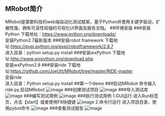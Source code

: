 ## MRobot简介
MRobot是蒙歌科技的web端自动化测试框架，基于Python并使用关键字驱动，扩展性强，拥有可读性较强的可视化UI界面及报告文档。
##环境安装
###安装Python
下载地址：https://www.python.org/downloads/
<br>安装Python2.7最新版本
###安装robot framework
下载地址:https://pypi.python.org/pypi/robotframework/2.8.7
<br>进入目录：python setup.py install
###安装wxPython
下载地址:http://www.wxpython.org/download.php
<br>安装wxPython2.8
###安装ride
下载地址:https://github.com/JoeUtt/MRobot/tree/master/RIDE-master
<br>安装ride
<br>进入目录：Python setup.py install
##第一个demo
###启动MRobot
命令输入ride.py,启动MRobot
![image](https://github.com/JoeUtt/MRobot/blob/master/screenshot/%E5%90%AF%E5%8A%A8.jpg)
###创建测试项目
![image](https://github.com/JoeUtt/MRobot/blob/master/screenshot/%E5%88%9B%E5%BB%BA%E9%A1%B9%E7%9B%AE.jpg)
###导入测试库
![image](https://github.com/JoeUtt/MRobot/blob/master/screenshot/%E5%AF%BC%E5%85%A5%E5%BA%93.jpg)
###编写测试用例
![image](https://github.com/JoeUtt/MRobot/blob/master/screenshot/%E6%B5%8B%E8%AF%95%E7%94%A8%E4%BE%8B.jpg)
###执行测试用例
1.GUI运行
进入Run标签页，点击【start】或者使用F8快捷键
![image](https://github.com/JoeUtt/MRobot/blob/master/screenshot/GUI%E8%BF%90%E8%A1%8C.jpg)
2.命令行运行
进入项目目录，使用pybot命令
![image](https://github.com/JoeUtt/MRobot/blob/master/screenshot/%E5%91%BD%E4%BB%A4%E8%A1%8C%E8%BF%90%E8%A1%8C.jpg)
###查看测试报告
![image](https://github.com/JoeUtt/MRobot/blob/master/screenshot/%E6%8A%A5%E5%91%8A.jpg)

